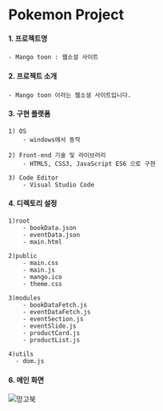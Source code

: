 # Pokemon Project

#### 1. 프로젝트명

    - Mango toon : 웹소설 사이트
    
#### 2. 프로젝트 소개

    - Mango toon 이라는 웹소설 사이트입니다.

#### 3. 구현 플랫폼 

    1) OS
        - windows에서 동작 

    2) Front-end 기술 및 라이브러리  
        - HTML5, CSS3, JavaScript ES6 으로 구현 

    3) Code Editor
        - Visual Studio Code

#### 4. 디렉토리 설정

    1)root
        - bookData.json
        - eventData.json
        - main.html
        
    2)public
        - main.css
        - main.js
        - mango.ico
        - theme.css

    3)modules
        - bookDataFetch.js
        - eventDataFetch.js
        - eventSection.js
        - eventSlide.js
        - productCard.js
        - productList.js
        
    4)utils
      - dom.js


#### 6. 메인 화면

![망고북](https://user-images.githubusercontent.com/82524095/229751919-9de989b8-87b3-498a-84a7-a153beac6465.jpg)


